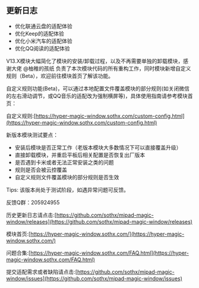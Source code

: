 ## 更新日志

- 优化联通云盘的适配体验
- 优化Keep的适配体验
- 优化小米汽车的适配体验
- 优化QQ阅读的适配体验

V13.X模块大幅简化了模块的安装/卸载过程，以及不再需要单独的卸载模块，感谢大佬 @柚稚的孩纸 负责了本次模块代码的所有重构工作，同时模块新增自定义规则（Beta），欢迎前往模块首页了解该功能。

自定义规则功能(Beta)，可以通过本地配置文件覆盖模块的部分规则(如关闭微信的左右滑动调节，或QQ音乐的适配改为强制横屏等)，具体使用指南请参考模块首页：

  自定义规则:[https://hyper-magic-window.sothx.com/custom-config.html](https://hyper-magic-window.sothx.com/custom-config.html)

新版本模块测试要点：
- 安装后模块是否正常工作（老版本模块大多数情况下可以直接覆盖升级）
- 直接卸载模块，并重启平板后相关配置是否恢复出厂版本
- 是否遇到卡米或者无法正常安装之类的问题
- 规则是否会被云控覆盖
- 自定义规则文件覆盖模块的部分规则是否生效

Tips: 该版本尚处于测试阶段，如遇异常问题可反馈。

反馈Q群：205924955 


历史更新日志请点击:[https://github.com/sothx/mipad-magic-window/releases](https://github.com/sothx/mipad-magic-window/releases)


模块首页:[https://hyper-magic-window.sothx.com/](https://hyper-magic-window.sothx.com/)


问题合集:[https://hyper-magic-window.sothx.com/FAQ.html](https://hyper-magic-window.sothx.com/FAQ.html)


提交适配需求或者缺陷请点击:[https://github.com/sothx/mipad-magic-window/issues](https://github.com/sothx/mipad-magic-window/issues)
